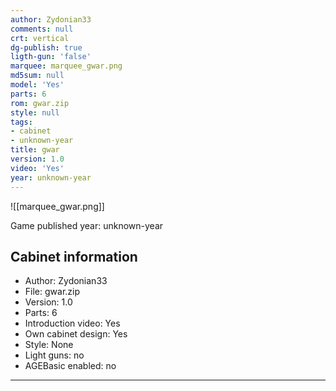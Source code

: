```yaml
---
author: Zydonian33
comments: null
crt: vertical
dg-publish: true
ligth-gun: 'false'
marquee: marquee_gwar.png
md5sum: null
model: 'Yes'
parts: 6
rom: gwar.zip
style: null
tags:
- cabinet
- unknown-year
title: gwar
version: 1.0
video: 'Yes'
year: unknown-year
---
```


![[marquee_gwar.png]]

Game published year: unknown-year

## Cabinet information

- Author: Zydonian33
- File: gwar.zip
- Version: 1.0
- Parts: 6
- Introduction video: Yes
- Own cabinet design: Yes
- Style: None
- Light guns: no
- AGEBasic enabled: no

---
